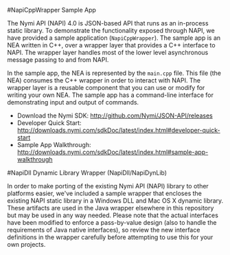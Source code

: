#NapiCppWrapper Sample App

The Nymi API (NAPI) 4.0 is  JSON-based API that runs as an in-process static library. To demonstrate the functionality exposed through NAPI, we have provided a sample application (`NapiCppWrapper`). The sample app is an NEA written in C++, over a wrapper layer that provides a C++ interface to NAPI. The wrapper layer handles most of the lower level asynchronous message passing to and from NAPI.

In the sample app, the NEA is represented by the `main.cpp` file. This file (the NEA) consumes the C++ wrapper in order to interact with NAPI. The wrapper layer is a reusable component that you can use or modify for writing your own NEA. The sample app has a command-line interface for demonstrating input and output of commands.

 
* Download the Nymi SDK: http://github.com/Nymi/JSON-API/releases
* Developer Quick Start: http://downloads.nymi.com/sdkDoc/latest/index.html#developer-quick-start
* Sample App Walkthrough: http://downloads.nymi.com/sdkDoc/latest/index.html#sample-app-walkthrough

#NapiDll Dynamic Library Wrapper (NapiDll/NapiDynLib)

In order to make porting of the existing Nymi API (NAPI) library to other platforms easier, we've included a sample wrapper that encloses the existing NAPI static library in a Windows DLL and Mac OS X dynamic library. These artifacts are used in the Java wrapper elsewhere in this repository but may be used in any way needed.  Please note that the actual interfaces have been modified to enforce a pass-by-value design (also to handle the requirements of Java native interfaces), so review the new interface definitions in the wrapper carefully before attempting to use this for your own projects.
